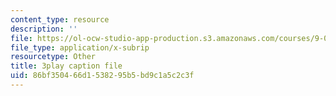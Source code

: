 ```yaml
---
content_type: resource
description: ''
file: https://ol-ocw-studio-app-production.s3.amazonaws.com/courses/9-00sc-introduction-to-psychology-fall-2011/86bf350466d1538295b5bd9c1a5c2c3f_lanmHS0JwYI.vtt
file_type: application/x-subrip
resourcetype: Other
title: 3play caption file
uid: 86bf3504-66d1-5382-95b5-bd9c1a5c2c3f
---
```

